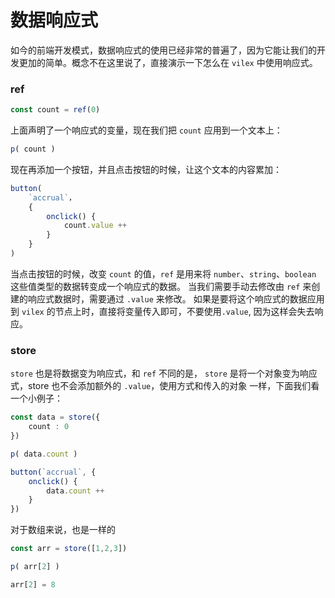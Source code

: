 # 数据响应式

如今的前端开发模式，数据响应式的使用已经非常的普遍了，因为它能让我们的开发更加的简单。概念不在这里说了，直接演示一下怎么在 `vilex` 中使用响应式。

### ref

```typescript
const count = ref(0)
```

上面声明了一个响应式的变量，现在我们把 `count` 应用到一个文本上：

```typescript
p( count )
```

现在再添加一个按钮，并且点击按钮的时候，让这个文本的内容累加：

```typescript
button(
    `accrual`，
    {
        onclick() {
            count.value ++
        }
    }
)
```

当点击按钮的时候，改变 `count` 的值，`ref` 是用来将 `number`、`string`、`boolean` 这些值类型的数据转变成一个响应式的数据。
当我们需要手动去修改由 `ref` 来创建的响应式数据时，需要通过 `.value` 来修改。 
如果是要将这个响应式的数据应用到 `vilex` 的节点上时，直接将变量传入即可，不要使用`.value`, 因为这样会失去响应。


### store

`store` 也是将数据变为响应式，和 `ref` 不同的是， `store` 是将一个对象变为响应式，store 也不会添加额外的 `.value`，使用方式和传入的对象
一样，下面我们看一个小例子：

```typescript
const data = store({
    count : 0
})

p( data.count )

button(`accrual`, {
    onclick() {
        data.count ++
    }
})
```

对于数组来说，也是一样的

```typescript
const arr = store([1,2,3])

p( arr[2] )

arr[2] = 8
```
